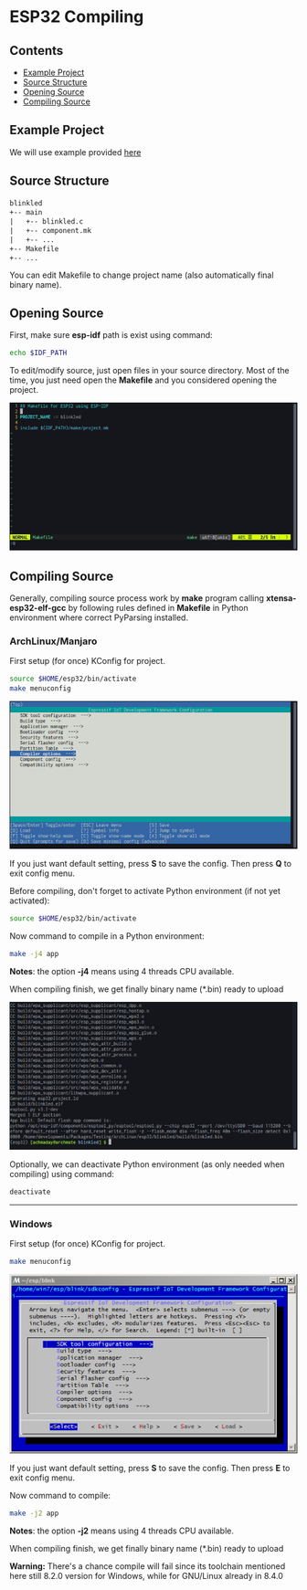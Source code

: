 # ESP32 Compiling

## Contents
- [Example Project](https://github.com/mekatronik-achmadi/md_tutorial/blob/master/electronic/tutorials/esp32_compile.md#example-project)
- [Source Structure](https://github.com/mekatronik-achmadi/md_tutorial/blob/master/electronic/tutorials/esp32_compile.md#source-structure)
- [Opening Source](https://github.com/mekatronik-achmadi/md_tutorial/blob/master/electronic/tutorials/esp32_compile.md#opening-source)
- [Compiling Source](https://github.com/mekatronik-achmadi/md_tutorial/blob/master/electronic/tutorials/esp32_compile.md#compiling-source)

## Example Project

We will use example provided [here](https://github.com/mekatronik-achmadi/md_tutorial/blob/master/electronic/tutorials/esp32_example.md)

## Source Structure

```
blinkled
+-- main
|   +-- blinkled.c
|   +-- component.mk
|   +-- ...
+-- Makefile
+-- ...
```

You can edit Makefile to change project name (also automatically final binary name).

## Opening Source

First, make sure **esp-idf** path is exist using command:

```sh
echo $IDF_PATH
```


To edit/modify source, just open files in your source directory.
Most of the time, you just need open the **Makefile** and you considered opening the project.

![images](images/esp32vim.png?raw=true)

## Compiling Source

Generally, compiling source process work by **make** program calling **xtensa-esp32-elf-gcc** by following rules defined in **Makefile** in Python environment where correct PyParsing installed.

### ArchLinux/Manjaro

First setup (for once) KConfig for project.

```sh
source $HOME/esp32/bin/activate
make menuconfig
```

![images](images/esp32config.png?raw=true)

If you just want default setting, press **S** to save the config.
Then press **Q** to exit config menu.

Before compiling, don't forget to activate Python environment (if not yet activated):

```sh
source $HOME/esp32/bin/activate
```

Now command to compile in a Python environment:

```sh
make -j4 app
```

**Notes**: the option **-j4** means using 4 threads CPU available.

When compiling finish, we get finally binary name (*.bin) ready to upload

![images](images/esp32build.png?raw=true)

Optionally, we can deactivate Python environment (as only needed when compiling) using command:

```sh
deactivate
```

---

### Windows

First setup (for once) KConfig for project.

```sh
make menuconfig
```

![images](images/esp32win4.PNG?raw=true)

If you just want default setting, press **S** to save the config.
Then press **E** to exit config menu.

Now command to compile:

```sh
make -j2 app
```

**Notes**: the option **-j2** means using 4 threads CPU available.

When compiling finish, we get finally binary name (*.bin) ready to upload

**Warning:** There's a chance compile will fail since its toolchain mentioned here still 8.2.0 version for Windows, while for GNU/Linux already in 8.4.0